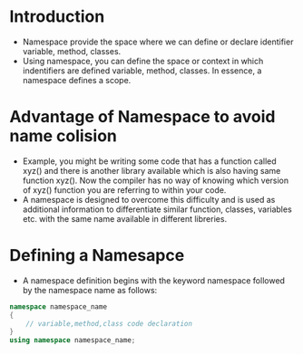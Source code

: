 # Introduction
- Namespace provide the space where we can define or declare identifier variable, method, classes.
- Using namespace, you can define the space or context in which indentifiers are defined variable, method, classes. In essence, a namespace defines a scope.
# Advantage of Namespace to avoid name colision
- Example, you might be writing some code that has a function called xyz() and there is another library available which is also having same function xyz(). Now the compiler has no way of knowing which version of xyz() function you are referring to within your code.
- A namespace is designed to overcome this difficulty and is used as additional information to differentiate similar function, classes, variables etc. with the same name available in different libreries.
# Defining a Namesapce
- A namespace definition begins with the keyword namespace followed by the namespace name as follows:
```c++
namespace namespace_name
{
	// variable,method,class code declaration
}
using namespace namespace_name;
```


